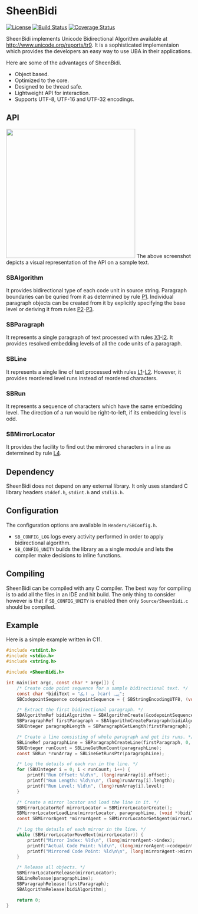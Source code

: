 SheenBidi
=========
[![License](https://img.shields.io/badge/License-Apache%202.0-blue.svg)](https://opensource.org/licenses/Apache-2.0)
[![Build Status](https://api.travis-ci.org/mta452/SheenBidi.svg?branch=master)](https://travis-ci.org/mta452/SheenBidi)
[![Coverage Status](https://coveralls.io/repos/github/mta452/SheenBidi/badge.svg?branch=master)](https://coveralls.io/github/mta452/SheenBidi?branch=master)

SheenBidi implements Unicode Bidirectional Algorithm available at http://www.unicode.org/reports/tr9. It is a sophisticated implementaion which provides the developers an easy way to use UBA in their applications.

Here are some of the advantages of SheenBidi.

* Object based.
* Optimized to the core.
* Designed to be thread safe.
* Lightweight API for interaction.
* Supports UTF-8, UTF-16 and UTF-32 encodings.

## API
<img src="https://user-images.githubusercontent.com/2664112/39663208-716af1c4-5088-11e8-855c-ababe3e58c58.png" width="350">
The above screenshot depicts a visual representation of the API on a sample text.

### SBAlgorithm
It provides bidirectional type of each code unit in source string. Paragraph boundaries can be quried from it as determined by rule [P1](https://www.unicode.org/reports/tr9/#P1). Individual paragraph objects can be created from it by explicitly specifying the base level or deriving it from rules [P2](https://www.unicode.org/reports/tr9/#P2)-[P3](https://www.unicode.org/reports/tr9/#P3).

### SBParagraph
It represents a single paragraph of text processed with rules [X1](https://www.unicode.org/reports/tr9/#X1)-[I2](https://www.unicode.org/reports/tr9/#I2). It provides resolved embedding levels of all the code units of a paragraph.

### SBLine
It represents a single line of text processed with rules [L1](https://www.unicode.org/reports/tr9/#L1)-[L2](https://www.unicode.org/reports/tr9/#L2). However, it provides reordered level runs instead of reordered characters.

### SBRun
It represents a sequence of characters which have the same embedding level. The direction of a run would be right-to-left, if its embedding level is odd.

### SBMirrorLocator
It provides the facility to find out the mirrored characters in a line as determined by rule [L4](https://www.unicode.org/reports/tr9/proposed.html#L4).

## Dependency
SheenBidi does not depend on any external library. It only uses standard C library headers ```stddef.h```, ```stdint.h``` and ```stdlib.h```.

## Configuration
The configuration options are available in `Headers/SBConfig.h`.

* ```SB_CONFIG_LOG``` logs every activity performed in order to apply bidirectional algorithm.
* ```SB_CONFIG_UNITY``` builds the library as a single module and lets the compiler make decisions to inline functions.

## Compiling
SheenBidi can be compiled with any C compiler. The best way for compiling is to add all the files in an IDE and hit build. The only thing to consider however is that if ```SB_CONFIG_UNITY``` is enabled then only ```Source/SheenBidi.c``` should be compiled.

## Example
Here is a simple example written in C11.

```c
#include <stdint.h>
#include <stdio.h>
#include <string.h>

#include <SheenBidi.h>

int main(int argc, const char * argv[]) {
    /* Create code point sequence for a sample bidirectional text. */
    const char *bidiText = "یہ ایک )car( ہے۔";
    SBCodepointSequence codepointSequence = { SBStringEncodingUTF8, (void *)bidiText, strlen(bidiText) };

    /* Extract the first bidirectional paragraph. */
    SBAlgorithmRef bidiAlgorithm = SBAlgorithmCreate(&codepointSequence);
    SBParagraphRef firstParagraph = SBAlgorithmCreateParagraph(bidiAlgorithm, 0, INT32_MAX, SBLevelDefaultLTR);
    SBUInteger paragraphLength = SBParagraphGetLength(firstParagraph);

    /* Create a line consisting of whole paragraph and get its runs. */
    SBLineRef paragraphLine = SBParagraphCreateLine(firstParagraph, 0, paragraphLength);
    SBUInteger runCount = SBLineGetRunCount(paragraphLine);
    const SBRun *runArray = SBLineGetRunsPtr(paragraphLine);

    /* Log the details of each run in the line. */
    for (SBUInteger i = 0; i < runCount; i++) {
        printf("Run Offset: %ld\n", (long)runArray[i].offset);
        printf("Run Length: %ld\n\n", (long)runArray[i].length);
        printf("Run Level: %ld\n", (long)runArray[i].level);
    }

    /* Create a mirror locator and load the line in it. */
    SBMirrorLocatorRef mirrorLocator = SBMirrorLocatorCreate();
    SBMirrorLocatorLoadLine(mirrorLocator, paragraphLine, (void *)bidiText);
    const SBMirrorAgent *mirrorAgent = SBMirrorLocatorGetAgent(mirrorLocator);

    /* Log the details of each mirror in the line. */
    while (SBMirrorLocatorMoveNext(mirrorLocator)) {
        printf("Mirror Index: %ld\n", (long)mirrorAgent->index);
        printf("Actual Code Point: %ld\n", (long)mirrorAgent->codepoint);
        printf("Mirrored Code Point: %ld\n\n", (long)mirrorAgent->mirror);
    }

    /* Release all objects. */
    SBMirrorLocatorRelease(mirrorLocator);
    SBLineRelease(paragraphLine);
    SBParagraphRelease(firstParagraph);
    SBAlgorithmRelease(bidiAlgorithm);

    return 0;
}
```
